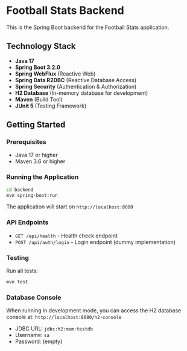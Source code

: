 # Football Stats Backend

This is the Spring Boot backend for the Football Stats application.

## Technology Stack

- **Java 17**
- **Spring Boot 3.2.0**
- **Spring WebFlux** (Reactive Web)
- **Spring Data R2DBC** (Reactive Database Access)
- **Spring Security** (Authentication & Authorization)
- **H2 Database** (In-memory database for development)
- **Maven** (Build Tool)
- **JUnit 5** (Testing Framework)

## Getting Started

### Prerequisites

- Java 17 or higher
- Maven 3.6 or higher

### Running the Application

```bash
cd backend
mvn spring-boot:run
```

The application will start on `http://localhost:8080`

### API Endpoints

- `GET /api/health` - Health check endpoint
- `POST /api/auth/login` - Login endpoint (dummy implementation)

### Testing

Run all tests:
```bash
mvn test
```

### Database Console

When running in development mode, you can access the H2 database console at:
`http://localhost:8080/h2-console`

- JDBC URL: `jdbc:h2:mem:testdb`
- Username: `sa`
- Password: (empty)